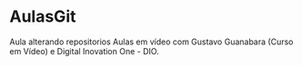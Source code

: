 # AulasGit
 Aula alterando repositorios
Aulas em vídeo com Gustavo Guanabara (Curso em Vídeo) e Digital Inovation One - DIO.
